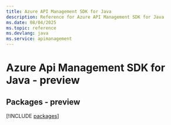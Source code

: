 ```yaml
---
title: Azure API Management SDK for Java
description: Reference for Azure API Management SDK for Java
ms.date: 08/04/2025
ms.topic: reference
ms.devlang: java
ms.service: apimanagement
---
```

# Azure Api Management SDK for Java - preview
## Packages - preview
[!INCLUDE [packages](api-management-index.md)]